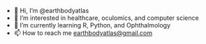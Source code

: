 - 👋 Hi, I’m @earthbodyatlas
- 👀 I’m interested in healthcare, oculomics, and computer science
- 🌱 I’m currently learning R, Python, and Ophthalmology
- 📫 How to reach me earthbodyatlas@gmail.com

<!---
earthbodyatlas/earthbodyatlas is a ✨ special ✨ repository because its `README.md` (this file) appears on your GitHub profile.
You can click the Preview link to take a look at your changes.
--->
